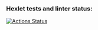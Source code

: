 ### Hexlet tests and linter status:
[![Actions Status](https://github.com/Evgen-Polyanskii/backend-project-lvl3/workflows/hexlet-check/badge.svg)](https://github.com/Evgen-Polyanskii/backend-project-lvl3/actions)
